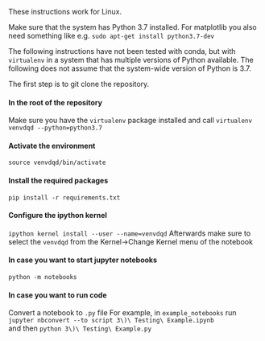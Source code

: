 These instructions work for Linux.

Make sure that the system has Python 3.7 installed. For matplotlib you also 
need something like e.g. `sudo apt-get install python3.7-dev` 

The following instructions have not been tested with conda, but
with `virtualenv` in a system that has multiple versions of
Python available. The following does not assume that the
system-wide version of Python is 3.7.

The first step is to git clone the repository.

#### In the root of the repository
Make sure you have the `virtualenv` package installed and call
`virtualenv venvdqd --python=python3.7`

#### Activate the environment
`source venvdqd/bin/activate`

#### Install the required packages
`pip install -r requirements.txt`

#### Configure the ipython kernel
`ipython kernel install --user --name=venvdqd`
Afterwards make sure to select the `venvdqd` from the 
Kernel->Change Kernel menu of the notebook

#### In case you want to start jupyter notebooks
`python -m notebooks`

#### In case you want to run code
Convert a notebook to `.py` file
For example, in `example_notebooks` run
`jupyter nbconvert --to script 3\)\ Testing\ Example.ipynb`\
and then 
`python 3\)\ Testing\ Example.py`


